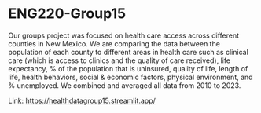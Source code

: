 # ENG220-Group15

Our groups project was focused on health care access across different counties in New Mexico. We are comparing the data between the population of each county to different areas in health care such as clinical care (which is access to clinics and the quality of care received), life expectancy, % of the population that is uninsured, quality of life, length of life, health behaviors, social & economic factors, physical environment, and % unemployed. We combined and averaged all data from 2010 to 2023. 

Link: https://healthdatagroup15.streamlit.app/ 
